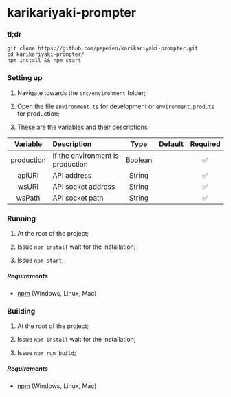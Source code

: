 # karikariyaki-prompter

### tl;dr

```
git clone https://github.com/pepeien/karikariyaki-prompter.git
cd karikariyaki-prompter/
npm install && npm start
```

### Setting up

1. Navigate towards the `src/environment` folder;

2. Open the file `environment.ts` for development or `environment.prod.ts` for production;

3. These are the variables and their descriptions:

|  Variable  | Description                      |  Type   | Default | Required |
| :--------: | :------------------------------- | :-----: | :-----: | :------: |
| production | If the environment is production | Boolean |         |    ✅    |
|   apiURI   | API address                      | String  |         |    ✅    |
|   wsURI    | API socket address               | String  |         |    ✅    |
|   wsPath   | API socket path                  | String  |         |    ✅    |

### Running

1. At the root of the project;

2. Issue `npm install` wait for the installation;

3. Issue `npm start`;

##### Requirements

-   [npm](https://nodejs.org/en/download/package-manager) (Windows, Linux, Mac)

### Building

1. At the root of the project;

2. Issue `npm install` wait for the installation;

3. Issue `npm run build`;

##### Requirements

-   [npm](https://nodejs.org/en/download/package-manager) (Windows, Linux, Mac)
